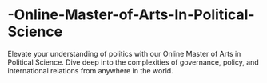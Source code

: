 # -Online-Master-of-Arts-In-Political-Science
Elevate your understanding of politics with our Online Master of Arts in Political Science. Dive deep into the complexities of governance, policy, and international relations from anywhere in the world.
